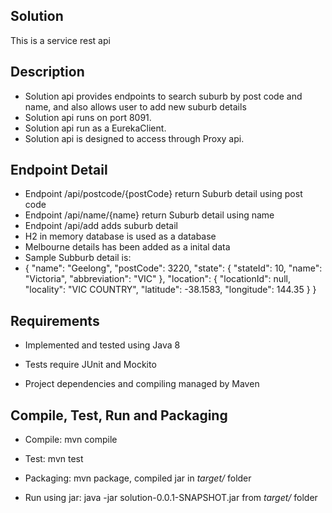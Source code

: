 Solution
---------------------
This is a service rest api

Description
-----------
- Solution api provides endpoints to search suburb by post code and name, and also allows user to add new suburb details
- Solution api runs on port 8091.
- Solution api run as a EurekaClient.
- Solution api is designed to access through Proxy api.


Endpoint Detail
-----------
- Endpoint /api/postcode/{postCode} return Suburb detail using post code
- Endpoint /api/name/{name} return Suburb detail using name
- Endpoint /api/add adds suburb detail
- H2 in memory database is used as a database
- Melbourne  details has been added as a inital data
- Sample Subburb detail is:
- {
    "name": "Geelong",
    "postCode": 3220,
    "state": {
        "stateId": 10,
        "name": "Victoria",
        "abbreviation": "VIC"
    },
    "location": {
        "locationId": null,
        "locality": "VIC COUNTRY",
        "latitude": -38.1583,
        "longitude": 144.35
    }
}


## Requirements

- Implemented and tested using Java 8

- Tests require JUnit and Mockito

- Project dependencies and compiling managed by Maven


## Compile, Test, Run and Packaging

- Compile: mvn compile

- Test: mvn test

- Packaging: mvn package, compiled jar in *target/* folder

- Run using jar: java -jar solution-0.0.1-SNAPSHOT.jar from *target/* folder
 

